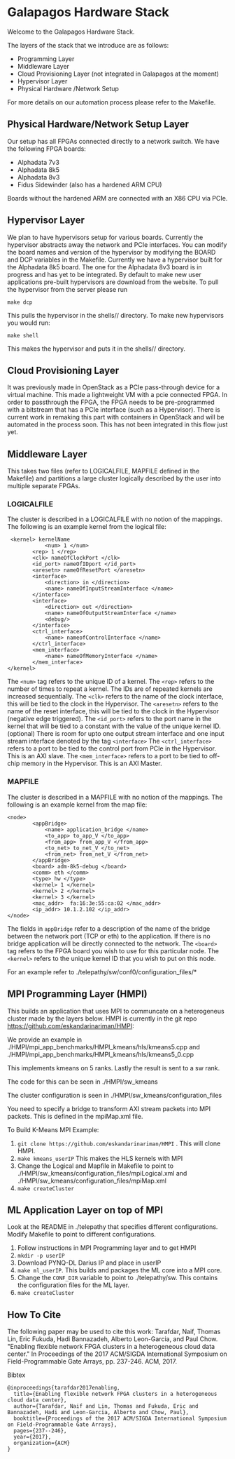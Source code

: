 # Galapagos Hardware Stack 

Welcome to the Galapagos Hardware Stack. 

The layers of the stack that we introduce are as follows:

- Programming Layer
- Middleware Layer
- Cloud Provisioning Layer (not integrated in Galapagos at the moment)
- Hypervisor Layer
- Physical Hardware /Network Setup

For more details on our automation process please refer to the Makefile. 

## Physical Hardware/Network Setup Layer

Our setup has all FPGAs connected directly to a network switch.  We have the following FPGA boards:
- Alphadata 7v3
- Alphadata 8k5
- Alphadata 8v3
- Fidus Sidewinder (also has a hardened ARM CPU)

Boards without the hardened ARM are connected with an X86 CPU via PCIe. 

## Hypervisor Layer

We plan to have hypervisors setup for various boards. Currently the hypervisor abstracts away the network and PCIe interfaces. 
You can modify the board names and version of the hypervisor by modifying the BOARD and DCP variables in the Makefile.
Currently we have a hypervisor built for the Alphadata 8k5 board. The one for the Alphadata 8v3 board is in progress and has yet to be integrated. 
By default to make new user applications pre-built hypervisors are download from the website. To pull the hypervisor from the server please run 


`make dcp`

This pulls the hypervisor in the shells/<board name>/ directory. 
To make new hypervisors you would run:

`make shell`

This makes the hypervisor and puts it in the shells/<board name>/ directory.


## Cloud Provisioning Layer
It was previously made in OpenStack as a PCIe pass-through device for a virtual machine.
This made a lightweight VM with a pcie connected FPGA. In order to passthrough the FPGA, the FPGA needs to be pre-programmed with a bitstream that has a PCIe interface (such as a Hypervisor).
There is current work in remaking this part with containers in OpenStack and will be automated in the process soon.
This has not been integrated in this flow just yet. 

## Middleware Layer

This takes two files (refer to LOGICALFILE, MAPFILE defined in the Makefile) and partitions a large cluster logically described by the user into multiple separate FPGAs.

### LOGICALFILE

The cluster is described in a LOGICALFILE with no notion of the mappings. 
The following is an example kernel from the logical file:
```
 <kernel> kernelName
		    <num> 1 </num>
        <rep> 1 </rep>
        <clk> nameOfClockPort </clk>
        <id_port> nameOfIDport </id_port>
        <aresetn> nameOfResetPort </aresetn>
        <interface>
            <direction> in </direction>
            <name> nameOfInputStreamInterface </name>
        </interface>
        <interface>
            <direction> out </direction>
            <name> nameOfOutputStreamInterface </name>
            <debug/>
        </interface>
        <ctrl_interface>
            <name> nameofControlInterface </name>
        </ctrl_interface>
        <mem_interface>
            <name> nameOfMemoryInterface </name>
        </mem_interface>
</kernel>
```

The `<num>` tag refers to the unique ID of a kernel. 
The `<rep>` refers to the number of times to repeat a kernel. The IDs are of repeated kernels are increased sequentially.
The `<clk>` refers to the name of the clock interface, this will be tied to the clock in the Hypervisor.
The `<aresetn>` refers to the name of the reset interface, this will be tied to the clock in the Hypervisor (negative edge triggered).
The `<id_port>` refers to the port name in the kernel that will be tied to a constant with the value of the unique kernel ID. (optional)
There is room for upto one output stream interface and one input stream interface denoted by the tag `<interface>`
The `<ctrl_interface>` refers to a port to be tied to the control port from PCIe in the Hypervisor. This is an AXI slave.
The `<mem_interface>` refers to a port to be tied to off-chip memory in the Hypervisor. This is an AXI Master.


### MAPFILE

The cluster is described in a MAPFILE with no notion of the mappings. 
The following is an example kernel from the map file:

```
<node>
        <appBridge> 
            <name> application_bridge </name> 
            <to_app> to_app_V </to_app>
            <from_app> from_app_V </from_app>
            <to_net> to_net_V </to_net>
            <from_net> from_net_V </from_net>
        </appBridge>
        <board> adm-8k5-debug </board>
        <comm> eth </comm>
        <type> hw </type>
        <kernel> 1 </kernel>
        <kernel> 2 </kernel>
        <kernel> 3 </kernel>
        <mac_addr>  fa:16:3e:55:ca:02 </mac_addr>
        <ip_addr> 10.1.2.102 </ip_addr>
</node>

```

The fields in `appBridge` refer to a description of the name of the bridge between the network port (TCP or eth) to the application. If there is no bridge application will be directly connected to the network.
The `<board>` tag refers to the FPGA board you wish to use for this particular node.
The `<kernel>` refers to the unique kernel ID that you wish to put on this node. 

  
For an example refer to ./telepathy/sw/conf0/configuration_files/*


## MPI Programming Layer (HMPI)

This builds an application that uses MPI to communcate on a heterogeneus cluster made by the layers below. HMPI is currently in the git repo https://github.com/eskandarinariman/HMPI:

We provide an example in ./HMPI/mpi_app_benchmarks/HMPI_kmeans/hls/kmeans5.cpp and ./HMPI/mpi_app_benchmarks/HMPI_kmeans/hls/kmeans5_0.cpp

This implements kmeans on 5 ranks. Lastly the result is sent to a sw rank. 

The code for this can be seen in ./HMPI/sw_kmeans

The cluster configuration is seen in ./HMPI/sw_kmeans/configuration_files

You need to specify a bridge to transform AXI stream packets into MPI packets. This is defined in the mpiMap.xml file. 


To Build K-Means MPI Example:
1. `git clone https://github.com/eskandarinariman/HMPI` . This will clone HMPI.
1. `make kmeans_userIP` This makes the HLS kernels with MPI
2. Change the Logical and Mapfile in Makefile to point to ./HMPI/sw_kmeans/configuration_files/mpiLogical.xml and ./HMPI/sw_kmeans/configuration_files/mpiMap.xml 
3. `make createCluster`

## ML Application Layer on top of MPI 

Look at the README in ./telepathy that specifies different configurations. Modify Makefile to point to different configurations.

1. Follow instructions in MPI Programming layer and to get HMPI
2. `mkdir -p userIP`
2. Download PYNQ-DL Darius IP and place in userIP
3. `make ml_userIP`. This builds and packages the ML core into a MPI core.
4. Change the `CONF_DIR` variable to point to ./telepathy/sw. This contains the configuration files for the ML layer. 
5. `make createCluster` 


## How To Cite

The following paper may be used to cite this work:
Tarafdar, Naif, Thomas Lin, Eric Fukuda, Hadi Bannazadeh, Alberto Leon-Garcia, and Paul Chow. "Enabling flexible network FPGA clusters in a heterogeneous cloud data center." In Proceedings of the 2017 ACM/SIGDA International Symposium on Field-Programmable Gate Arrays, pp. 237-246. ACM, 2017.

Bibtex
```
@inproceedings{tarafdar2017enabling,
  title={Enabling flexible network FPGA clusters in a heterogeneous cloud data center},
  author={Tarafdar, Naif and Lin, Thomas and Fukuda, Eric and Bannazadeh, Hadi and Leon-Garcia, Alberto and Chow, Paul},
  booktitle={Proceedings of the 2017 ACM/SIGDA International Symposium on Field-Programmable Gate Arrays},
  pages={237--246},
  year={2017},
  organization={ACM}
}
```
